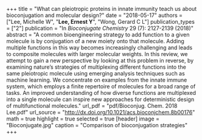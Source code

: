 +++
title = "What can pleiotropic proteins in innate immunity teach us about bioconjugation and molecular design?"
date = "2018-05-17"
authors = ["Lee, Michelle W", "**Lee, Ernest Y**", "Wong, Gerard C L"]
publication_types = ["2"]
publication = "In *Bioconjugate Chemistry* 29 (7): 2127-2139 (2018)"
abstract = "A common bioengineering strategy to add function to a given molecule is by conjugation of a new moiety onto that molecule. Adding multiple functions in this way becomes increasingly challenging and leads to composite molecules with larger molecular weights. In this review, we attempt to gain a new perspective by looking at this problem in reverse, by examining nature’s strategies of multiplexing different functions into the same pleiotropic molecule using emerging analysis techniques such as machine learning. We concentrate on examples from the innate immune system, which employs a finite repertoire of molecules for a broad range of tasks. An improved understanding of how diverse functions are multiplexed into a single molecule can inspire new approaches for deterministic design of multifunctional molecules."
url_pdf = "pdf/Bioconjug. Chem. 2018 Lee.pdf"
url_source = "http://dx.doi.org/10.1021/acs.bioconjchem.8b00176"
math = true
highlight = true
selected = true
[header]
image = "Bioconjugate.jpg"
caption = "Comparison of bioconjugation strategies"
+++